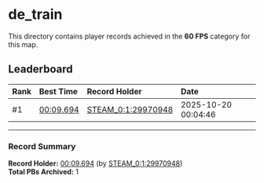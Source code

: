 # de_train

This directory contains player records achieved in the **60 FPS** category for this map.

## Leaderboard

| Rank | Best Time | Record Holder | Date                |
| :--- | :-------- | :------------ | :------------------ |
| #1   | [00:09.694](./00009694_STEAM_0_1_29970948_20251020-000446.zip) | [STEAM_0:1:29970948](https://speedrun16.com/profile/STEAM_0:1:29970948)   | 2025-10-20 00:04:46 |

---

### Record Summary
**Record Holder:** [00:09.694](./00009694_STEAM_0_1_29970948_20251020-000446.zip) (by [STEAM_0:1:29970948](https://speedrun16.com/profile/STEAM_0:1:29970948))  
**Total PBs Archived:** 1
